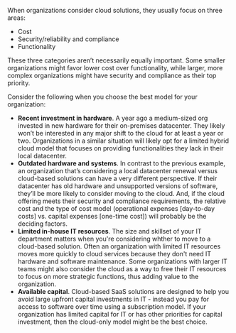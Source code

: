 When organizations consider cloud solutions, they usually focus on three areas: 

- Cost
- Security/reliability and compliance
- Functionality 

These three categories aren’t necessarily equally important. Some smaller organizations might favor lower cost over functionality, while larger, more complex organizations might have security and compliance as their top priority. 

Consider the following when you choose the best model for your organization:

- **Recent investment in hardware**. A year ago a medium-sized org invested in new hardware for their on-premises datacenter. They likely won’t be interested in any major shift to the cloud for at least a year or two. Organizations in a similar situation will likely opt for a limited hybrid cloud model that focuses on providing functionalities they lack in their local datacenter. 
- **Outdated hardware and systems**. In contrast to the previous example, an organization that’s considering a local datacenter renewal versus cloud-based solutions can have a very different perspective. If their datacenter has old hardware and unsupported versions of software, they’ll be more likely to consider moving to the cloud. And, if the cloud offering meets their security and compliance requirements, the relative cost and the type of cost model (operational expenses [day-to-day costs] vs. capital expenses [one-time cost]) will probably be the deciding factors. 
- **Limited in-house IT resources**. The size and skillset of your IT department matters when you're considering whther to move to a cloud-based solution. Often an organization with limited IT resources moves more quickly to cloud services because they don't need IT hardware and software maintenance. Some organizations with larger IT teams might also consider the cloud as a way to free their IT resources to focus on more strategic functions, thus adding value to the organization. 
- **Available capital**. Cloud-based SaaS solutions are designed to help you avoid large upfront capital investments in IT - instead you pay for access to software over time using a subscription model. If your organization has limited capital for IT or has other priorities for capital investment, then the cloud-only model might be the best choice. 